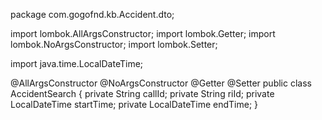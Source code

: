 package com.gogofnd.kb.Accident.dto;

import lombok.AllArgsConstructor;
import lombok.Getter;
import lombok.NoArgsConstructor;
import lombok.Setter;

import java.time.LocalDateTime;

@AllArgsConstructor
@NoArgsConstructor
@Getter
@Setter
public class AccidentSearch {
    private String callId;
    private String riId;
    private LocalDateTime startTime;
    private LocalDateTime endTime;
}

